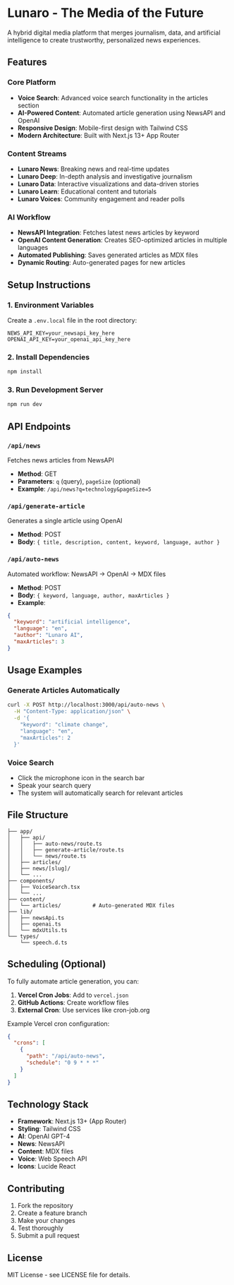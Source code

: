 # Lunaro - The Media of the Future

A hybrid digital media platform that merges journalism, data, and artificial intelligence to create trustworthy, personalized news experiences.

## Features

### Core Platform
- **Voice Search**: Advanced voice search functionality in the articles section
- **AI-Powered Content**: Automated article generation using NewsAPI and OpenAI
- **Responsive Design**: Mobile-first design with Tailwind CSS
- **Modern Architecture**: Built with Next.js 13+ App Router

### Content Streams
- **Lunaro News**: Breaking news and real-time updates
- **Lunaro Deep**: In-depth analysis and investigative journalism
- **Lunaro Data**: Interactive visualizations and data-driven stories
- **Lunaro Learn**: Educational content and tutorials
- **Lunaro Voices**: Community engagement and reader polls

### AI Workflow
- **NewsAPI Integration**: Fetches latest news articles by keyword
- **OpenAI Content Generation**: Creates SEO-optimized articles in multiple languages
- **Automated Publishing**: Saves generated articles as MDX files
- **Dynamic Routing**: Auto-generated pages for new articles

## Setup Instructions

### 1. Environment Variables

Create a `.env.local` file in the root directory:

```env
NEWS_API_KEY=your_newsapi_key_here
OPENAI_API_KEY=your_openai_api_key_here
```

### 2. Install Dependencies

```bash
npm install
```

### 3. Run Development Server

```bash
npm run dev
```

## API Endpoints

### `/api/news`
Fetches news articles from NewsAPI
- **Method**: GET
- **Parameters**: `q` (query), `pageSize` (optional)
- **Example**: `/api/news?q=technology&pageSize=5`

### `/api/generate-article`
Generates a single article using OpenAI
- **Method**: POST
- **Body**: `{ title, description, content, keyword, language, author }`

### `/api/auto-news`
Automated workflow: NewsAPI → OpenAI → MDX files
- **Method**: POST
- **Body**: `{ keyword, language, author, maxArticles }`
- **Example**: 
```json
{
  "keyword": "artificial intelligence",
  "language": "en",
  "author": "Lunaro AI",
  "maxArticles": 3
}
```

## Usage Examples

### Generate Articles Automatically

```bash
curl -X POST http://localhost:3000/api/auto-news \
  -H "Content-Type: application/json" \
  -d '{
    "keyword": "climate change",
    "language": "en",
    "maxArticles": 2
  }'
```

### Voice Search
- Click the microphone icon in the search bar
- Speak your search query
- The system will automatically search for relevant articles

## File Structure

```
├── app/
│   ├── api/
│   │   ├── auto-news/route.ts
│   │   ├── generate-article/route.ts
│   │   └── news/route.ts
│   ├── articles/
│   ├── news/[slug]/
│   └── ...
├── components/
│   ├── VoiceSearch.tsx
│   └── ...
├── content/
│   └── articles/          # Auto-generated MDX files
├── lib/
│   ├── newsApi.ts
│   ├── openai.ts
│   └── mdxUtils.ts
└── types/
    └── speech.d.ts
```

## Scheduling (Optional)

To fully automate article generation, you can:

1. **Vercel Cron Jobs**: Add to `vercel.json`
2. **GitHub Actions**: Create workflow files
3. **External Cron**: Use services like cron-job.org

Example Vercel cron configuration:
```json
{
  "crons": [
    {
      "path": "/api/auto-news",
      "schedule": "0 9 * * *"
    }
  ]
}
```

## Technology Stack

- **Framework**: Next.js 13+ (App Router)
- **Styling**: Tailwind CSS
- **AI**: OpenAI GPT-4
- **News**: NewsAPI
- **Content**: MDX files
- **Voice**: Web Speech API
- **Icons**: Lucide React

## Contributing

1. Fork the repository
2. Create a feature branch
3. Make your changes
4. Test thoroughly
5. Submit a pull request

## License

MIT License - see LICENSE file for details.